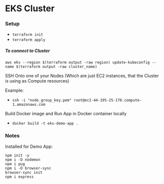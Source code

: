 # EKS Cluster

### Setup

* `terraform init`
* `terraform apply`


##### To connect to Cluster
`aws eks --region $(terraform output -raw region) update-kubeconfig --name $(terraform output -raw cluster_name)`

SSH Onto one of your Nodes (Which are just EC2 instances, that the Cluster is using as Compute resources)

Example:
* `ssh -i "node_group_key.pem" root@ec2-44-195-25-170.compute-1.amazonaws.com`

Build Docker image and Run App in Docker container locally

* `docker build -t eks-demo-app .`


### Notes

Installed for Demo App:

```
npm init -y
npm i -D nodemon
npm i pug
npm i -D browser-sync
browser-sync init
npm i express
```
